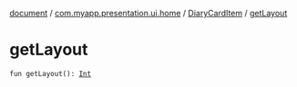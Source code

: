 [document](../../index.md) / [com.myapp.presentation.ui.home](../index.md) / [DiaryCardItem](index.md) / [getLayout](./get-layout.md)

# getLayout

`fun getLayout(): `[`Int`](https://kotlinlang.org/api/latest/jvm/stdlib/kotlin/-int/index.html)